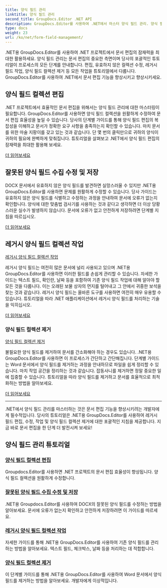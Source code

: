 ```yaml
---
title: 양식 필드 관리
linktitle: 양식 필드 관리
second_title: GroupDocs.Editor .NET API
description: GroupDocs.Editor를 사용하여 .NET에서 마스터 양식 필드 관리. 양식 필드 컬렉션을 원활하게 편집, 수정, 레거시 작업하고 제거하는 방법을 알아보세요.
type: docs
weight: 23
url: /ko/net/form-field-management/
---
```

.NET용 GroupDocs.Editor를 사용하여 .NET 프로젝트에서 문서 편집의 잠재력을 최대한 활용하세요. 양식 필드 관리는 문서 편집의 중요한 측면이며 당사의 포괄적인 튜토리얼이 프로세스의 모든 단계를 안내합니다. 편집, 유효하지 않은 컬렉션 수정, 레거시 필드 작업, 양식 필드 컬렉션 제거 등 모든 작업을 튜토리얼에서 다룹니다. GroupDocs.Editor를 사용하여 .NET에서 문서 편집 기능을 향상시키고 향상시키세요.

## 양식 필드 컬렉션 편집

.NET 프로젝트에서 효율적인 문서 편집을 위해서는 양식 필드 관리에 대한 마스터링이 필요합니다. GroupDocs.Editor를 사용하면 양식 필드 컬렉션을 원활하게 수정하여 문서 편집 효율성을 높일 수 있습니다. 당사의 단계별 가이드를 통해 양식 필드 편집의 복잡성을 이해하고 문서가 정확한 요구 사항을 충족하는지 확인할 수 있습니다. 마치 문서를 위한 마술 지팡이를 갖고 있는 것과 같습니다. 단 몇 번의 클릭만으로 귀하의 양식이 귀하의 필요에 완벽하게 맞춰집니다. 튜토리얼을 살펴보고 .NET에서 양식 필드 편집의 잠재력을 최대한 활용해 보세요.

[더 읽어보세요](./edit-form-field-collection/)

## 잘못된 양식 필드 수집 수정 및 저장

DOCX 문서에서 유효하지 않은 양식 필드를 발견하면 실망스러울 수 있지만 .NET용 GroupDocs.Editor를 사용하면 문제를 원활하게 수정할 수 있습니다. 당사 가이드는 유효하지 않은 양식 필드를 식별하고 수정하는 과정을 안내하여 문서에 오류가 없는지 확인합니다. 양식에 대한 맞춤법 검사기를 사용하는 것과 같다고 생각하면 더 이상 당황스러운 실수가 발생하지 않습니다. 문서에 오류가 없고 안전하게 저장하려면 단계별 지침을 따르십시오.

[더 읽어보세요](./fix-invalid-form-field-collection-save/)

## 레거시 양식 필드 컬렉션 작업
[레거시 양식 필드 컬렉션 작업](./work-legacy-form-field-collection/)

레거시 양식 필드는 여전히 많은 문서에 널리 사용되고 있으며 .NET용 GroupDocs.Editor를 사용하면 이러한 필드를 손쉽게 관리할 수 있습니다. 자세한 가이드는 텍스트 필드, 확인란, 날짜 등을 포함하여 기존 양식 필드 작업에 대해 알아야 할 모든 것을 다룹니다. 이는 오래된 보물 상자의 먼지를 털어내고 그 안에서 귀중한 보석을 찾는 것과 같습니다. 레거시 양식 필드는 올바른 도구를 사용하면 여전히 매우 유용할 수 있습니다. 튜토리얼을 따라 .NET 애플리케이션에서 레거시 양식 필드를 처리하는 기술을 익히십시오.

[더 읽어보세요](./work-legacy-form-field-collection/)

### 양식 필드 컬렉션 제거
[양식 필드 컬렉션 제거](./remove-form-field-collection/)

불필요한 양식 필드를 제거하여 문서를 간소화해야 하는 경우도 있습니다. .NET용 GroupDocs.Editor를 사용하면 이 프로세스가 간단하고 간단해집니다. 단계별 가이드는 Word 문서에서 양식 필드를 제거하는 과정을 안내하므로 파일을 쉽게 정리할 수 있습니다. 마치 작업 공간을 정리하는 것과 같습니다. 잡동사니를 제거하면 정말 중요한 일에 집중할 수 있습니다. 튜토리얼을 따라 양식 필드를 제거하고 문서를 효율적으로 최적화하는 방법을 알아보세요.

[더 읽어보세요](./remove-form-field-collection/)

---

.NET에서 양식 필드 관리를 마스터하는 것은 문서 편집 기능을 향상시키려는 개발자에게 필수적입니다. 당사의 튜토리얼은 .NET용 GroupDocs.Editor를 사용하여 레거시 필드 편집, 수정, 작업 및 양식 필드 컬렉션 제거에 대한 포괄적인 지침을 제공합니다. 지금 바로 문서 편집을 한 단계 더 발전시켜 보세요!
## 양식 필드 관리 튜토리얼
### [양식 필드 컬렉션 편집](./edit-form-field-collection/)
Groupdocs.Editor를 사용하면 .NET 프로젝트의 문서 편집 효율성이 향상됩니다. 양식 필드 컬렉션을 원활하게 수정합니다.
### [잘못된 양식 필드 수집 수정 및 저장](./fix-invalid-form-field-collection-save/)
.NET용 Groupdocs.Editor를 사용하여 DOCX의 잘못된 양식 필드를 수정하는 방법을 알아보세요. 문서에 오류가 없는지 확인하고 안전하게 저장하려면 이 가이드를 따르세요.
### [레거시 양식 필드 컬렉션 작업](./work-legacy-form-field-collection/)
자세한 가이드를 통해 .NET용 GroupDocs.Editor를 사용하여 기존 양식 필드를 관리하는 방법을 알아보세요. 텍스트 필드, 체크박스, 날짜 등을 처리하는 데 적합합니다.
### [양식 필드 컬렉션 제거](./remove-form-field-collection/)
이 단계별 가이드를 통해 .NET용 GroupDocs.Editor를 사용하여 Word 문서에서 양식 필드를 제거하는 방법을 알아보세요. 개발자에게 이상적입니다.